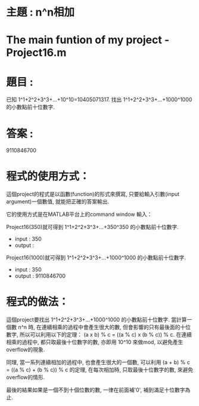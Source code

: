 # 主題 : n^n相加
# The main funtion of my project - Project16.m
# 題目 :
已知 1^1+2^2+3^3+...+10^10=10405071317. 找出 1^1+2^2+3^3+...+1000^1000 的小數點前十位數字.

# 答案 :
9110846700

# 程式的使用方式：
這個project的程式是以函數(function)的形式來撰寫, 只要給輸入引數(input argument)一個數值, 就能把正確的答案輸出.

它的使用方式是在MATLAB平台上的command window 輸入：

Project16(350)就可得到 1^1+2^2+3^3+...+350^350 的小數點前十位數字.
* input : 350
* output : 

Project16(1000)就可得到 1^1+2^2+3^3+...+1000^1000 的小數點前十位數字.
* input : 350
* output : 9110846700
 
# 程式的做法：
這個project要找出 1^1+2^2+3^3+...+1000^1000 的小數點前十位數字. 當計算一個數 n^n 時, 在連續相乘的過程中會產生很大的數, 但會影響的只有最後面的十位數字, 所以可以利用以下的定理： (a x b) % c = ((a % c) x (b % c)) % c. 在連續相乘的過程中, 都只取最後十位數字的數, 亦即用 10^10 來做mod, 以避免產生overflow的現象.

同理, 當一系列連續相加的過程中, 也會產生很大的一個數, 可以利用 (a + b) % c = ((a % c) + (b % c)) % c 的定理, 在每次相加時, 只取最後十位數字的數, 來避免overflow的情形.

最後的結果如果是一個不到十個位數的數, 一律在前面補'0', 補到滿足十位數字為止.



